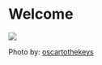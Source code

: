 # Welcome


![](https://raw.githubusercontent.com/unavezfui/welcome/gh-pages/img/oscar-keys-photo.jpg)

Photo by: [oscartothekeys](https://unsplash.com/oscartothekeys)
